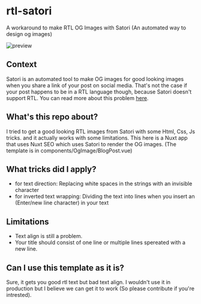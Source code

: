 # rtl-satori
A workaround to make RTL OG Images with Satori (An automated way to design og images)

![preview](https://drive.usercontent.google.com/download?id=1jsvBXBEgyf5QD_od_YzwnLmAXiwUU_ha)

## Context
Satori is an automated tool to make OG images for good looking images when you share a link of your post on social media.
That's not the case if your post happens to be in a RTL language though, because Satori doesn't support RTL.
You can read more about this problem [here](https://github.com/vercel/satori/issues/74).

## What's this repo about?
I tried to get a good looking RTL images from Satori with some Html, Css, Js tricks. and it actually works with some limitations.
This here is a Nuxt app that uses Nuxt SEO which uses Satori to render the OG images. 
(The template is in components/OgImage/BlogPost.vue)

## What tricks did I apply?
- for text direction: Replacing white spaces in the strings with an invisible character
- for inverted text wrapping: Dividing the text into lines when you insert an (Enter/new line character) in your text

## Limitations
- Text align is still a problem.
- Your title should consist of one line or multiple lines spereated with a new line.

## Can I use this template as it is?
Sure, it gets you good rtl text but bad text align.
I wouldn't use it in production but I believe we can get it to work (So please contribute if you're intrested).
